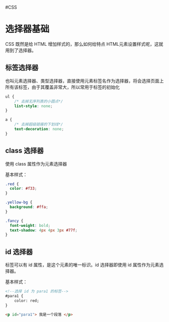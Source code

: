 #CSS 
# 选择器基础

CSS 既然是给 HTML 增加样式的，那么如何给特点 HTML元素设置样式呢，这就用到了选择器。

## 标签选择器

也叫元素选择器、类型选择器，直接使用元素标签名作为选择器，将会选择页面上所有该标签，由于其覆盖非常大，所以常用于标签的初始化

```css
ul {
    /* 去掉无序列表的小圆点*/
    list-style: none;
}

a {
    /* 去掉超级链接的下划线*/
    text-decoration: none;
}
```

## class 选择器
使用 class 属性作为元素选择器

基本样式：

```css
.red {
  color: #f33;
}

.yellow-bg {
  background: #ffa;
}

.fancy {
  font-weight: bold;
  text-shadow: 4px 4px 3px #77f;
}
```

##  id 选择器

标签可以有 id 属性，是这个元素的唯一标识。id 选择器即使用 id 属性作为元素选择器。

基本样式：

```html
<!--选择 id 为 para1 的标签-->
#para1 {
    color: red;
}

<p id="para1"> 我是一个段落 </p>
```

